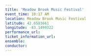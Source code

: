 ```yaml
---
title: 'Meadow Brook Music Festival'
event_time: 10:17 AM
location: Meadow Brook Music Festival
latitude: 42.6583661
longitude: -83.1499322
performance_url: 
ticket_information_url: 
ensemble: 
conductor: 
---
```

